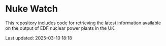 # Nuke Watch

This repository includes code for retrieving the latest information available on the output of EDF nuclear power plants in the UK.

Last updated: 2025-03-10 18:18